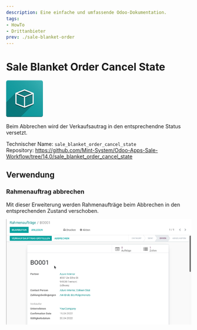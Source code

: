 ```yaml
---
description: Eine einfache und umfassende Odoo-Dokumentation.
tags:
- HowTo
- Drittanbieter
prev: ./sale-blanket-order
---
```

# Sale Blanket Order Cancel State
![icon_oms_box](assets/icon_oms_box.png)

Beim Abbrechen wird der Verkaufsautrag in den entsprechendne Status versetzt.

Technischer Name: `sale_blanket_order_cancel_state`\
Repository: <https://github.com/Mint-System/Odoo-Apps-Sale-Workflow/tree/14.0/sale_blanket_order_cancel_state>

## Verwendung

### Rahmenauftrag abbrechen

Mit dieser Erweiterung werden Rahmenaufträge beim Abbrechen in den entsprechenden Zustand verschoben.

![Sale Blanket Order Cancel State](assets/Sale%20Blanket%20Order%20Cancel%20State.gif)